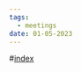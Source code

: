 ```yaml
---
tags:
  - meetings
date: 01-05-2023
---
```

#[index](notes/general-circle/old-gc-meetings/index.md) 
